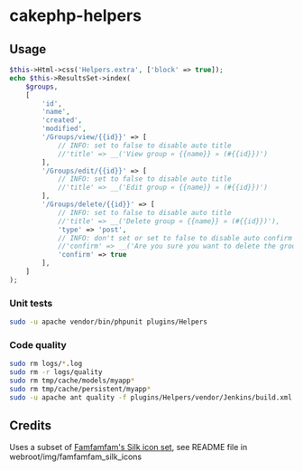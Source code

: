 # cakephp-helpers

## Usage
```php
$this->Html->css('Helpers.extra', ['block' => true]);
echo $this->ResultsSet->index(
	$groups,
	[
		'id',
		'name',
		'created',
		'modified',
		'/Groups/view/{{id}}' => [
			// INFO: set to false to disable auto title
			//'title' => __('View group « {{name}} » (#{{id}})')
		],
		'/Groups/edit/{{id}}' => [
			// INFO: set to false to disable auto title
			//'title' => __('Edit group « {{name}} » (#{{id}})')
		],
		'/Groups/delete/{{id}}' => [
			// INFO: set to false to disable auto title
			//'title' => __('Delete group « {{name}} » (#{{id}})'),
			'type' => 'post',
			// INFO: don't set or set to false to disable auto confirm message
			//'confirm' => __('Are you sure you want to delete the group « {{name}} » (# {{id}})?')
			'confirm' => true
		],
	]
);
```

### Unit tests
```bash
sudo -u apache vendor/bin/phpunit plugins/Helpers
```

### Code quality
```bash
sudo rm logs/*.log
sudo rm -r logs/quality
sudo rm tmp/cache/models/myapp*
sudo rm tmp/cache/persistent/myapp*
sudo -u apache ant quality -f plugins/Helpers/vendor/Jenkins/build.xml
```

## Credits
Uses a subset of [Famfamfam's Silk icon set](http://www.famfamfam.com/lab/icons/silk/), see README file in webroot/img/famfamfam_silk_icons